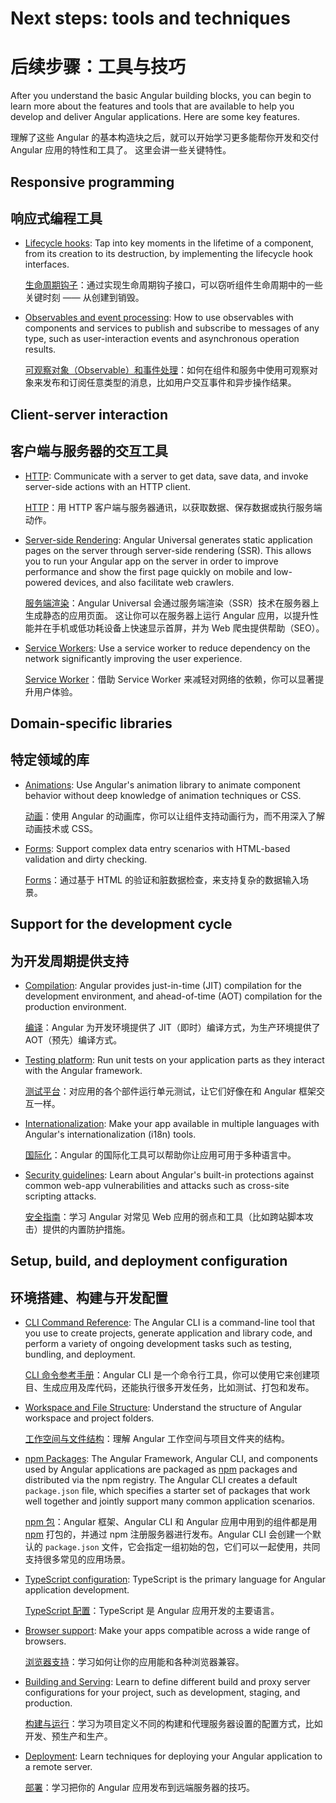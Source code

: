 # Next steps: tools and techniques

# 后续步骤：工具与技巧

After you understand the basic Angular building blocks, you can begin to learn more
about the features and tools that are available to help you develop and deliver Angular applications.
Here are some key features.

理解了这些 Angular 的基本构造块之后，就可以开始学习更多能帮你开发和交付 Angular 应用的特性和工具了。
这里会讲一些关键特性。

## Responsive programming

## 响应式编程工具

* [Lifecycle hooks](guide/lifecycle-hooks): Tap into key moments in the lifetime of a component, from its creation to its destruction, by implementing the lifecycle hook interfaces.

  [生命周期钩子](guide/lifecycle-hooks)：通过实现生命周期钩子接口，可以窃听组件生命周期中的一些关键时刻 —— 从创建到销毁。

* [Observables and event processing](guide/observables): How to use observables with components and services to publish and subscribe to messages of any type, such as user-interaction events and asynchronous operation results.

  [可观察对象（Observable）和事件处理](guide/observables)：如何在组件和服务中使用可观察对象来发布和订阅任意类型的消息，比如用户交互事件和异步操作结果。

## Client-server interaction

## 客户端与服务器的交互工具

* [HTTP](guide/http): Communicate with a server to get data, save data, and invoke server-side actions with an HTTP client.

  [HTTP](guide/http)：用 HTTP 客户端与服务器通讯，以获取数据、保存数据或执行服务端动作。

* [Server-side Rendering](guide/universal): Angular Universal generates static application pages on the server through server-side rendering (SSR). This allows you to run your Angular app on the server in order to improve performance and show the first page quickly on mobile and low-powered devices, and also facilitate web crawlers.

  [服务端渲染](guide/universal)：Angular Universal 会通过服务端渲染（SSR）技术在服务器上生成静态的应用页面。
这让你可以在服务器上运行 Angular 应用，以提升性能并在手机或低功耗设备上快速显示首屏，并为 Web 爬虫提供帮助（SEO）。

* [Service Workers](guide/service-worker-intro): Use a service worker to reduce dependency on the network
significantly improving the user experience.

  [Service Worker](guide/service-worker-intro)：借助 Service Worker 来减轻对网络的依赖，你可以显著提升用户体验。

## Domain-specific libraries

## 特定领域的库

* [Animations](guide/animations): Use Angular's animation library to animate component behavior
without deep knowledge of animation techniques or CSS.

  [动画](guide/animations)：使用 Angular 的动画库，你可以让组件支持动画行为，而不用深入了解动画技术或 CSS。

* [Forms](guide/forms): Support complex data entry scenarios with HTML-based validation and dirty checking.

  [Forms](guide/forms)：通过基于 HTML 的验证和脏数据检查，来支持复杂的数据输入场景。

## Support for the development cycle

## 为开发周期提供支持

* [Compilation](guide/aot-compiler): Angular provides just-in-time (JIT) compilation for the development environment, and ahead-of-time (AOT) compilation for the production environment.

  [编译](guide/aot-compiler)：Angular 为开发环境提供了 JIT（即时）编译方式，为生产环境提供了 AOT（预先）编译方式。

* [Testing platform](guide/testing): Run unit tests on your application parts as they interact with the Angular framework.

  [测试平台](guide/testing)：对应用的各个部件运行单元测试，让它们好像在和 Angular 框架交互一样。

* [Internationalization](guide/i18n):  Make your app available in multiple languages with Angular's internationalization (i18n) tools.

  [国际化](guide/i18n)：Angular 的国际化工具可以帮助你让应用可用于多种语言中。


* [Security guidelines](guide/security): Learn about Angular's built-in protections against common web-app vulnerabilities and attacks such as cross-site scripting attacks.

  [安全指南](guide/security)：学习 Angular 对常见 Web 应用的弱点和工具（比如跨站脚本攻击）提供的内置防护措施。

## Setup, build, and deployment configuration

## 环境搭建、构建与开发配置

* [CLI Command Reference](cli): The Angular CLI is a command-line tool that you use to create projects, generate application and library code, and perform a variety of ongoing development tasks such as testing, bundling, and deployment.

  [CLI 命令参考手册](cli)：Angular CLI 是一个命令行工具，你可以使用它来创建项目、生成应用及库代码，还能执行很多开发任务，比如测试、打包和发布。

* [Workspace and File Structure](guide/file-structure): Understand the structure of Angular workspace and project folders. 

  [工作空间与文件结构](guide/file-structure)：理解 Angular 工作空间与项目文件夹的结构。

* [npm Packages](guide/npm-packages): The Angular Framework, Angular CLI, and components used by Angular applications are packaged as [npm](https://docs.npmjs.com/) packages and distributed via the npm registry. The Angular CLI creates a default `package.json` file, which specifies a starter set of packages that work well together and jointly support many common application scenarios.

  [npm 包](guide/npm-packages)：Angular 框架、Angular CLI 和 Angular 应用中用到的组件都是用 [npm](https://docs.npmjs.com/) 打包的，并通过 npm 注册服务器进行发布。Angular CLI 会创建一个默认的 `package.json` 文件，它会指定一组初始的包，它们可以一起使用，共同支持很多常见的应用场景。

* [TypeScript configuration](guide/typescript-configuration): TypeScript is the primary language for Angular application development.

  [TypeScript 配置](guide/typescript-configuration)：TypeScript 是 Angular 应用开发的主要语言。

* [Browser support](guide/browser-support): Make your apps compatible across a wide range of browsers.

  [浏览器支持](guide/browser-support)：学习如何让你的应用能和各种浏览器兼容。

* [Building and Serving](guide/build): Learn to define different build and proxy server configurations for your project, such as development, staging, and production.

  [构建与运行](guide/build)：学习为项目定义不同的构建和代理服务器设置的配置方式，比如开发、预生产和生产。

* [Deployment](guide/deployment): Learn techniques for deploying your Angular application to a remote server.

  [部署](guide/deployment)：学习把你的 Angular 应用发布到远端服务器的技巧。
